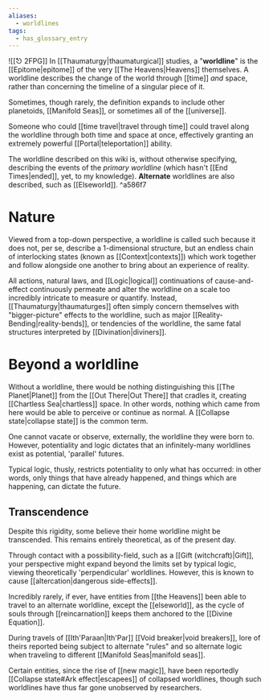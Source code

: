 ```yaml
---
aliases:
  - worldlines
tags:
  - has_glossary_entry
---
```

![[⎋ 2FPG]]
In [[Thaumaturgy|thaumaturgical]] studies, a "**worldline**" is the [[Epitome|epitome]] of the very [[The Heavens|Heavens]] themselves. A worldline describes the change of the world through [[time]] *and* space, rather than concerning the timeline of a singular piece of it. 

Sometimes, though rarely, the definition expands to include other planetoids, [[Manifold Seas]], or sometimes all of the [[universe]]. 

Someone who could [[time travel|travel through time]] could travel along the worldline through both time and space at once, effectively granting an extremely powerful [[Portal|teleportation]] ability.

The worldline described on this wiki is, without otherwise specifying, describing the events of the *primary worldline* (which hasn't [[End Times|ended]], yet, to my knowledge). **Alternate** worldlines are also described, such as [[Elseworld]].  ^a586f7

# Nature

Viewed from a top-down perspective, a worldline is called such because it does not, per se, describe a 1-dimensional structure, but an endless chain of interlocking states (known as [[Context|contexts]]) which work together and follow alongside one another to bring about an experience of reality.

All actions, natural laws, and [[Logic|logical]] continuations of cause-and-effect continuously permeate and alter the worldline on a scale too incredibly intricate to measure or quantify. Instead, [[Thaumaturgy|thaumaturges]] often simply concern themselves with "bigger-picture" effects to the worldline, such as major [[Reality-Bending|reality-bends]], or tendencies of the worldline, the same fatal structures interpreted by [[Divination|diviners]].

# Beyond a worldline
Without a worldline, there would be nothing distinguishing this [[The Planet|Planet]] from the [[Out There|Out There]] that cradles it, creating [[Chartless Sea|chartless]] space. In other words, nothing which came from here would be able to perceive or continue as normal. A [[Collapse state|collapse state]] is the common term.

One cannot vacate or observe, externally, the worldline they were born to. However, potentiality and logic dictates that an infinitely-many worldlines exist as potential, 'parallel' futures. 

Typical logic, thusly, restricts potentiality to only what has occurred: in other words, only things that have already happened, and things which are happening, can dictate the future. 

## Transcendence

Despite this rigidity, some believe their home worldline might be transcended. This remains entirely theoretical, as of the present day.

Through contact with a possibility-field, such as a [[Gift (witchcraft)|Gift]], your perspective might expand beyond the limits set by typical logic, viewing theoretically 'perpendicular' worldlines. However, this is known to cause [[altercation|dangerous side-effects]].

Incredibly rarely, if ever, have entities from [[the Heavens]] been able to travel to an alternate worldline, except the [[elseworld]], as the cycle of souls through [[reincarnation]] keeps them anchored to the [[Divine Equation]]. 

During travels of [[Ith'Paraan|Ith'Par]] [[Void breaker|void breakers]], lore of theirs reported being subject to alternate "rules" and so alternate logic when traveling to different [[Manifold Seas|manifold seas]].

Certain entities, since the rise of [[new magic]], have been reportedly [[Collapse state#Ark effect|escapees]] of collapsed worldlines, though such worldlines have thus far gone unobserved by researchers.


